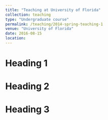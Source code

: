 ```yaml
---
title: "Teaching at University of Florida"
collection: teaching
type: "Undergraduate course"
permalink: /teaching/2014-spring-teaching-1
venue: "University of Florida"
date: 2016-08-15
location: 
---
```


Heading 1
======

Heading 2
======

Heading 3
======
